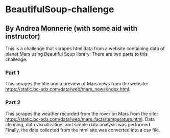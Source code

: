 # BeautifulSoup-challenge
## By Andrea Monnerie (with some aid with instructor)

This is a challenge that scrapes html data from a website containing data of planet Mars using Beautiful Soup library. There are two parts to this challenge.

### Part 1
This scrapes the title and a preview of Mars news from the website: https://static.bc-edx.com/data/web/mars_news/index.html.

### Part 2
This scrapes the weather recorded from the rover on Mars from the site: https://static.bc-edx.com/data/web/mars_facts/temperature.html. Data cleaning, data visualization, and simple data analysis was performed. Finally, the data collected from the html site was converted into a csv file.
